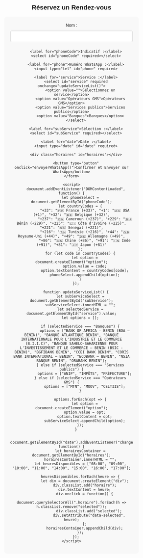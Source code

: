 <!DOCTYPE html>
<html lang="fr">
<head>
    <meta charset="UTF-8">
    <meta name="viewport" content="width=device-width, initial-scale=1.0">
    <title>Prise de Rendez-vous</title>
    <style>
        body {
            font-family: Arial, sans-serif;
            text-align: center;
            padding: 20px;
        }
        form {
            max-width: 400px;
            margin: auto;
            background: #f8f8f8;
            padding: 20px;
            border-radius: 10px;
        }
        input, select, button {
            width: 100%;
            padding: 10px;
            margin: 10px 0;
            border: 1px solid #ccc;
            border-radius: 5px;
        }
        button {
            background-color: #25D366;
            color: white;
            font-size: 16px;
            cursor: pointer;
        }
        .horaires {
            display: flex;
            flex-wrap: wrap;
            justify-content: center;
        }
        .horaire {
            background: #007bff;
            color: white;
            padding: 10px;
            margin: 5px;
            border-radius: 5px;
            cursor: pointer;
        }
        .horaire.selected {
            background: #0047ab;
        }
    </style>
</head>
<body>
    <h2>Réservez un Rendez-vous</h2>
    <form id="rdvForm">
        <label for="name">Nom :</label>
        <input type="text" id="name" required>

        <label for="phoneCode">Indicatif :</label>
        <select id="phoneCode" required></select>

        <label for="phone">Numéro WhatsApp :</label>
        <input type="tel" id="phone" required>

        <label for="service">Service :</label>
        <select id="service" required onchange="updateServiceList()">
            <option value="">Sélectionnez un service</option>
            <option value="Opérateurs GMS">Opérateurs GMS</option>
            <option value="Services publics">Services publics</option>
            <option value="Banques">Banques</option>
        </select>

        <label for="subService">Sélection :</label>
        <select id="subService" required></select>

        <label for="date">Date :</label>
        <input type="date" id="date" required>

        <div class="horaires" id="horaires"></div>

        <button type="button" onclick="envoyerWhatsApp()">Confirmer et Envoyer sur WhatsApp</button>
    </form>

    <script>
        document.addEventListener("DOMContentLoaded", function() {
            let phoneSelect = document.getElementById("phoneCode");
            let countryCodes = {
                "+33": "🇫🇷 France (+33)", "+1": "🇺🇸 USA (+1)", "+32": "🇧🇪 Belgique (+32)",
                "+237": "🇨🇲 Cameroun (+237)", "+229": "🇧🇯 Bénin (+229)", "+225": "🇨🇮 Côte d'Ivoire (+225)", "+221": "🇸🇳 Sénégal (+221)",
                "+216": "🇹🇳 Tunisie (+216)", "+44": "🇬🇧 Royaume-Uni (+44)", "+49": "🇩🇪 Allemagne (+49)",
                "+86": "🇨🇳 Chine (+86)", "+91": "🇮🇳 Inde (+91)", "+81": "🇯🇵 Japon (+81)"
            };
            for (let code in countryCodes) {
                let option = document.createElement("option");
                option.value = code;
                option.textContent = countryCodes[code];
                phoneSelect.appendChild(option);
            }
        });

        function updateServiceList() {
            let subServiceSelect = document.getElementById("subService");
            subServiceSelect.innerHTML = "";
            let selectedService = document.getElementById("service").value;
            let options = [];

            if (selectedService === "Banques") {
                options = ["BANK OF AFRICA - BENIN (BOA – BENIN)", "BANQUE ATLANTIQUE BENIN", "BANQUE INTERNATIONALE POUR L'INDUSTRIE ET LE COMMERCE (B.I.I.C)", "BANQUE SAHELO-SAHARIENNE POUR L'INVESTISSEMENT ET LE COMMERCE – BENIN (BSIC - BENIN)", "BGFIBANK BENIN", "CCEI BANK BENIN", "CORIS BANK INTERNATIONAL – BENIN", "ECOBANK – BENIN", "NSIA BANQUE BENIN", "ORABANK BENIN"];
            } else if (selectedService === "Services publics") {
                options = ["ANIP", "IMPÔTS", "PRÉFECTURE"];
            } else if (selectedService === "Opérateurs GMS") {
                options = ["MTN", "MOOV", "CELTIIS"];
            }
            
            options.forEach(opt => {
                let option = document.createElement("option");
                option.value = opt;
                option.textContent = opt;
                subServiceSelect.appendChild(option);
            });
        }

        document.getElementById("date").addEventListener("change", function() {
            let horairesContainer = document.getElementById("horaires");
            horairesContainer.innerHTML = "";
            let heuresDisponibles = ["08:00", "09:00", "10:00", "11:00", "14:00", "15:00", "16:00", "17:00"];
            
            heuresDisponibles.forEach(heure => {
                let div = document.createElement("div");
                div.classList.add("horaire");
                div.textContent = heure;
                div.onclick = function() {
                    document.querySelectorAll(".horaire").forEach(h => h.classList.remove("selected"));
                    div.classList.add("selected");
                    div.setAttribute("data-selected", heure);
                };
                horairesContainer.appendChild(div);
            });
        });
    </script>
</body>
</html>
